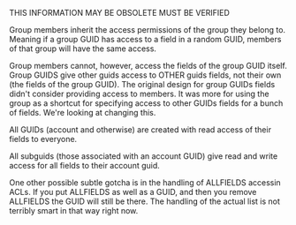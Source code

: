 THIS INFORMATION MAY BE OBSOLETE MUST BE VERIFIED

Group members inherit the access permissions of the group they belong to. Meaning if a group GUID has access to a field in a random GUID, members of that group will have the same access.

Group members cannot, however, access the fields of the group GUID itself. Group GUIDS give other guids access to OTHER guids fields, not their own (the fields of the group GUID). The original design for group GUIDs fields didn't consider providing access to members. It was more for using the group as a shortcut for specifying access to other GUIDs fields for a bunch of fields. We're looking at changing this.

All GUIDs (account and otherwise) are created with read access of their fields to everyone.

All subguids (those associated with an account GUID) give read and write access for all fields to their account guid.

One other possible subtle gotcha is in the handling of ALLFIELDS accessin ACLs. If you put ALLFIELDS as well as a GUID, and then you remove ALLFIELDS the GUID will still be there. The handling of the actual list is not terribly smart in that way right now. 
